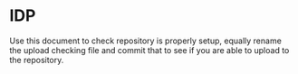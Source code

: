 # IDP
Use this document to check repository is properly setup, equally rename the upload checking file and commit that to see if you are able to upload to the repository.
